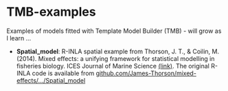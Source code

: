 # TMB-examples
Examples of models fitted with Template Model Builder (TMB) - will grow as I learn ...

- **Spatial_model**: R-INLA spatial example from Thorson, J. T., & Coilin, M. (2014). Mixed effects: a unifying framework for statistical modelling in fisheries biology. ICES Journal of Marine Science [(link)](http://icesjms.oxfordjournals.org/content/early/2014/12/03/icesjms.fsu213.abstract). The original R-INLA code is available from [github.com/James-Thorson/mixed-effects/.../Spatial_model](https://github.com/James-Thorson/mixed-effects/tree/master/Spatial_model)
